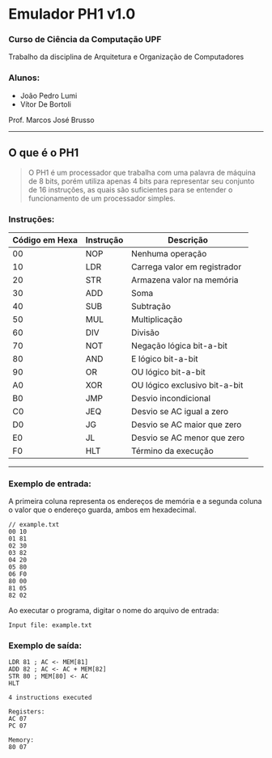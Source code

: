 # Emulador PH1 v1.0

### Curso de Ciência da Computação UPF

Trabalho da disciplina de Arquitetura e Organização de Computadores

### Alunos:

- João Pedro Lumi
- Vítor De Bortoli

Prof. Marcos José Brusso

---

## O que é o PH1

> O PH1 é um processador que trabalha com uma palavra de máquina de 8 bits, porém utiliza apenas 4 bits para representar seu conjunto de 16 instruções, as quais são suficientes para se entender o funcionamento de um processador simples.

### Instruções:
|Código em Hexa|Instrução|Descrição|
|-|-|-|
|00|NOP|Nenhuma operação|
|10|LDR|Carrega valor em registrador|
|20|STR|Armazena valor na memória|
|30|ADD|Soma|
|40|SUB|Subtração|
|50|MUL|Multiplicação|
|60|DIV|Divisão|
|70|NOT|Negação lógica bit-a-bit|
|80|AND|E lógico bit-a-bit|
|90|OR|OU lógico bit-a-bit|
|A0|XOR|OU lógico exclusivo bit-a-bit|
|B0|JMP|Desvio incondicional|
|C0|JEQ|Desvio se AC igual a zero|
|D0|JG|Desvio se AC maior que zero|
|E0|JL|Desvio se AC menor que zero|
|F0|HLT|Término da execução|

---

### Exemplo de entrada:

A primeira coluna representa os endereços de memória e a segunda coluna o valor que o endereço guarda, ambos em hexadecimal.

```
// example.txt
00 10
01 81
02 30
03 82
04 20
05 80
06 F0
80 00
81 05
82 02
```
Ao executar o programa, digitar o nome do arquivo de entrada:

```
Input file: example.txt
```

### Exemplo de saída:

```
LDR 81 ; AC <- MEM[81]
ADD 82 ; AC <- AC + MEM[82]
STR 80 ; MEM[80] <- AC
HLT

4 instructions executed

Registers:
AC 07
PC 07

Memory:
80 07
```
